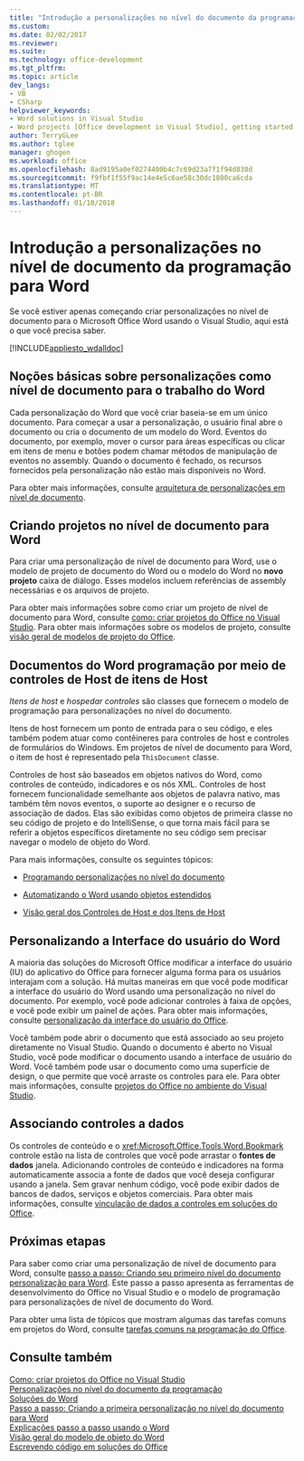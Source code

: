 ```yaml
---
title: "Introdução a personalizações no nível do documento da programação para Word | Microsoft Docs"
ms.custom: 
ms.date: 02/02/2017
ms.reviewer: 
ms.suite: 
ms.technology: office-development
ms.tgt_pltfrm: 
ms.topic: article
dev_langs:
- VB
- CSharp
helpviewer_keywords:
- Word solutions in Visual Studio
- Word projects [Office development in Visual Studio], getting started
author: TerryGLee
ms.author: tglee
manager: ghogen
ms.workload: office
ms.openlocfilehash: 8ad9195a0ef0274400b4c7c69d23a7f1f94d838d
ms.sourcegitcommit: f9fbf1f55f9ac14e4e5c6ae58c30dc1800ca6cda
ms.translationtype: MT
ms.contentlocale: pt-BR
ms.lasthandoff: 01/10/2018
---
```

# <a name="getting-started-programming-document-level-customizations-for-word"></a>Introdução a personalizações no nível de documento da programação para Word
  Se você estiver apenas começando criar personalizações no nível de documento para o Microsoft Office Word usando o Visual Studio, aqui está o que você precisa saber.  
  
 [!INCLUDE[appliesto_wdalldoc](../vsto/includes/appliesto-wdalldoc-md.md)]  
  
## <a name="understanding-how-document-level-customizations-for-word-work"></a>Noções básicas sobre personalizações como nível de documento para o trabalho do Word  
 Cada personalização do Word que você criar baseia-se em um único documento. Para começar a usar a personalização, o usuário final abre o documento ou cria o documento de um modelo do Word. Eventos do documento, por exemplo, mover o cursor para áreas específicas ou clicar em itens de menu e botões podem chamar métodos de manipulação de eventos no assembly. Quando o documento é fechado, os recursos fornecidos pela personalização não estão mais disponíveis no Word.  
  
 Para obter mais informações, consulte [arquitetura de personalizações em nível de documento](../vsto/architecture-of-document-level-customizations.md).  
  
## <a name="creating-document-level-projects-for-word"></a>Criando projetos no nível de documento para Word  
 Para criar uma personalização de nível de documento para Word, use o modelo de projeto de documento do Word ou o modelo do Word no **novo projeto** caixa de diálogo. Esses modelos incluem referências de assembly necessárias e os arquivos de projeto.  
  
 Para obter mais informações sobre como criar um projeto de nível de documento para Word, consulte [como: criar projetos do Office no Visual Studio](../vsto/how-to-create-office-projects-in-visual-studio.md). Para obter mais informações sobre os modelos de projeto, consulte [visão geral de modelos de projeto do Office](../vsto/office-project-templates-overview.md).  
  
## <a name="programming-word-documents-by-using-host-items-host-controls"></a>Documentos do Word programação por meio de controles de Host de itens de Host  
 *Itens de host* e *hospedar controles* são classes que fornecem o modelo de programação para personalizações no nível do documento.  
  
 Itens de host fornecem um ponto de entrada para o seu código, e eles também podem atuar como contêineres para controles de host e controles de formulários do Windows. Em projetos de nível de documento para Word, o item de host é representado pela `ThisDocument` classe.  
  
 Controles de host são baseados em objetos nativos do Word, como controles de conteúdo, indicadores e os nós XML. Controles de host fornecem funcionalidade semelhante aos objetos de palavra nativo, mas também têm novos eventos, o suporte ao designer e o recurso de associação de dados. Elas são exibidas como objetos de primeira classe no seu código de projeto e do IntelliSense, o que torna mais fácil para se referir a objetos específicos diretamente no seu código sem precisar navegar o modelo de objeto do Word.  
  
 Para mais informações, consulte os seguintes tópicos:  
  
-   [Programando personalizações no nível do documento](../vsto/programming-document-level-customizations.md)  
  
-   [Automatizando o Word usando objetos estendidos](../vsto/automating-word-by-using-extended-objects.md)  
  
-   [Visão geral dos Controles de Host e dos Itens de Host](../vsto/host-items-and-host-controls-overview.md)  
  
## <a name="customizing-the-user-interface-of-word"></a>Personalizando a Interface do usuário do Word  
 A maioria das soluções do Microsoft Office modificar a interface do usuário (IU) do aplicativo do Office para fornecer alguma forma para os usuários interajam com a solução. Há muitas maneiras em que você pode modificar a interface do usuário do Word usando uma personalização no nível do documento. Por exemplo, você pode adicionar controles à faixa de opções, e você pode exibir um painel de ações. Para obter mais informações, consulte [personalização da interface do usuário do Office](../vsto/office-ui-customization.md).  
  
 Você também pode abrir o documento que está associado ao seu projeto diretamente no Visual Studio. Quando o documento é aberto no Visual Studio, você pode modificar o documento usando a interface de usuário do Word. Você também pode usar o documento como uma superfície de design, o que permite que você arraste os controles para ele. Para obter mais informações, consulte [projetos do Office no ambiente do Visual Studio](../vsto/office-projects-in-the-visual-studio-environment.md).  
  
## <a name="binding-controls-to-data"></a>Associando controles a dados  
 Os controles de conteúdo e o <xref:Microsoft.Office.Tools.Word.Bookmark> controle estão na lista de controles que você pode arrastar o **fontes de dados** janela. Adicionando controles de conteúdo e indicadores na forma automaticamente associa a fonte de dados que você deseja configurar usando a janela. Sem gravar nenhum código, você pode exibir dados de bancos de dados, serviços e objetos comerciais. Para obter mais informações, consulte [vinculação de dados a controles em soluções do Office](../vsto/binding-data-to-controls-in-office-solutions.md).  
  
## <a name="next-steps"></a>Próximas etapas  
 Para saber como criar uma personalização de nível de documento para Word, consulte [passo a passo: Criando seu primeiro nível do documento personalização para Word](../vsto/walkthrough-creating-your-first-document-level-customization-for-word.md). Este passo a passo apresenta as ferramentas de desenvolvimento do Office no Visual Studio e o modelo de programação para personalizações de nível de documento do Word.  
  
 Para obter uma lista de tópicos que mostram algumas das tarefas comuns em projetos do Word, consulte [tarefas comuns na programação do Office](../vsto/common-tasks-in-office-programming.md).  
  
## <a name="see-also"></a>Consulte também  
 [Como: criar projetos do Office no Visual Studio](../vsto/how-to-create-office-projects-in-visual-studio.md)   
 [Personalizações no nível do documento da programação](../vsto/programming-document-level-customizations.md)   
 [Soluções do Word](../vsto/word-solutions.md)   
 [Passo a passo: Criando a primeira personalização no nível do documento para Word](../vsto/walkthrough-creating-your-first-document-level-customization-for-word.md)   
 [Explicações passo a passo usando o Word](../vsto/walkthroughs-using-word.md)   
 [Visão geral do modelo de objeto do Word](../vsto/word-object-model-overview.md)   
 [Escrevendo código em soluções do Office](../vsto/writing-code-in-office-solutions.md)  
  
  